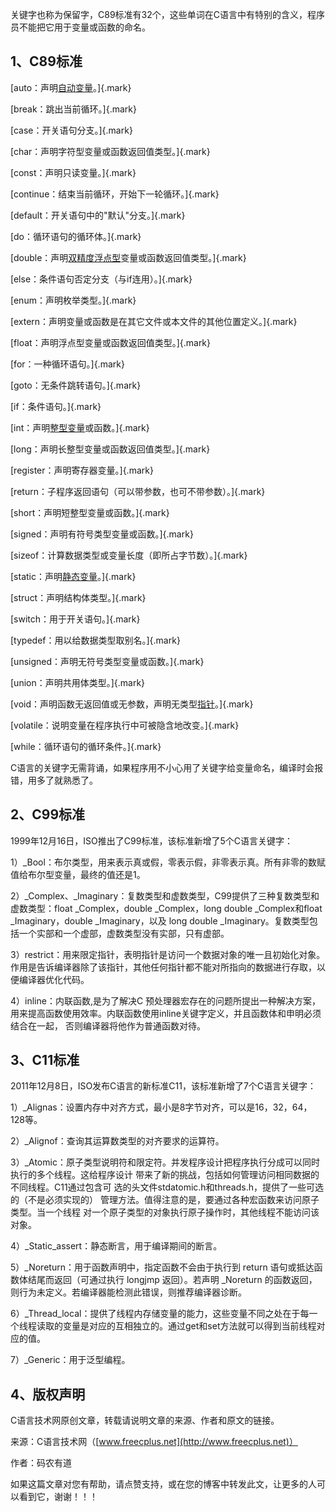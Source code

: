 关键字也称为保留字，C89标准有32个，这些单词在C语言中有特别的含义，程序员不能把它用于变量或函数的命名。

## 1、C89标准

[auto：声明[自动变量](https://baike.baidu.com/item/%E8%87%AA%E5%8A%A8%E5%8F%98%E9%87%8F)。]{.mark}

[break：跳出当前循环。]{.mark}

[case：开关语句分支。]{.mark}

[char：声明字符型变量或函数返回值类型。]{.mark}

[const：声明只读变量。]{.mark}

[continue：结束当前循环，开始下一轮循环。]{.mark}

[default：开关语句中的"默认"分支。]{.mark}

[do：循环语句的循环体。]{.mark}

[double：声明[双精度浮点型](https://baike.baidu.com/item/%E5%8F%8C%E7%B2%BE%E5%BA%A6%E6%B5%AE%E7%82%B9%E5%9E%8B)变量或函数返回值类型。]{.mark}

[else：条件语句否定分支（与if连用）。]{.mark}

[enum：声明枚举类型。]{.mark}

[extern：声明变量或函数是在其它文件或本文件的其他位置定义。]{.mark}

[float：声明浮点型变量或函数返回值类型。]{.mark}

[for：一种循环语句。]{.mark}

[goto：无条件跳转语句。]{.mark}

[if：条件语句。]{.mark}

[int：声明[整型变量](https://baike.baidu.com/item/%E6%95%B4%E5%9E%8B%E5%8F%98%E9%87%8F)或函数。]{.mark}

[long：声明长整型变量或函数返回值类型。]{.mark}

[register：声明寄存器变量。]{.mark}

[return：子程序返回语句（可以带参数，也可不带参数）。]{.mark}

[short：声明短整型变量或函数。]{.mark}

[signed：声明有符号类型变量或函数。]{.mark}

[sizeof：计算数据类型或变量长度（即所占字节数）。]{.mark}

[static：声明[静态变量](https://baike.baidu.com/item/%E9%9D%99%E6%80%81%E5%8F%98%E9%87%8F)。]{.mark}

[struct：声明结构体类型。]{.mark}

[switch：用于开关语句。]{.mark}

[typedef：用以给数据类型取别名。]{.mark}

[unsigned：声明无符号类型变量或函数。]{.mark}

[union：声明共用体类型。]{.mark}

[void：声明函数无返回值或无参数，声明无类型[指针](https://baike.baidu.com/item/%E6%8C%87%E9%92%88)。]{.mark}

[volatile：说明变量在程序执行中可被隐含地改变。]{.mark}

[while：循环语句的循环条件。]{.mark}

C语言的关键字无需背诵，如果程序用不小心用了关键字给变量命名，编译时会报错，用多了就熟悉了。

## 2、C99标准

1999年12月16日，ISO推出了C99标准，该标准新增了5个C语言关键字：

1）\_Bool：布尔类型，用来表示真或假，零表示假，非零表示真。所有非零的数赋值给布尔型变量，最终的值还是1。

2）\_Complex、\_Imaginary：复数类型和虚数类型，C99提供了三种复数类型和虚数类型：float
\_Complex，double \_Complex，long double \_Complex和float
\_Imaginary，double \_Imaginary，以及 long double
\_Imaginary。复数类型包括一个实部和一个虚部，虚数类型没有实部，只有虚部。

3）restrict：用来限定指针，表明指针是访问一个数据对象的唯一且初始化对象。作用是告诉编译器除了该指针，其他任何指针都不能对所指向的数据进行存取，以便编译器优化代码。

4）inline：内联函数,是为了解决C
预处理器宏存在的问题所提出一种解决方案，用来提高函数使用效率。内联函数使用inline关键字定义，并且函数体和申明必须结合在一起，
否则编译器将他作为普通函数对待。

## 3、C11标准

2011年12月8日，ISO发布C语言的新标准C11，该标准新增了7个C语言关键字：

1）\_Alignas：设置内存中对齐方式，最小是8字节对齐，可以是16，32，64，128等。

2）\_Alignof：查询其运算数类型的对齐要求的运算符。

3）\_Atomic：原子类型说明符和限定符。并发程序设计把程序执行分成可以同时执行的多个线程。这给程序设计
带来了新的挑战，包括如何管理访问相同数据的不同线程。C11通过包含可
选的头文件stdatomic.h和threads.h，提供了一些可选的（不是必须实现的）
管理方法。值得注意的是，要通过各种宏函数来访问原子类型。当一个线程
对一个原子类型的对象执行原子操作时，其他线程不能访问该对象。

4）\_Static_assert：静态断言，用于编译期间的断言。 

5）\_Noreturn：用于函数声明中，指定函数不会由于执行到 return 语句或抵达函数体结尾而返回（可通过执行 longjmp 返回）。若声明 \_Noreturn 的函数返回，则行为未定义。若编译器能检测此错误，则推荐编译器诊断。

6）\_Thread_local：提供了线程内存储变量的能力，这些变量不同之处在于每一个线程读取的变量是对应的互相独立的。通过get和set方法就可以得到当前线程对应的值。

7）\_Generic：用于泛型编程。

## 4、版权声明

C语言技术网原创文章，转载请说明文章的来源、作者和原文的链接。

来源：C语言技术网（[www.freecplus.net](http://www.freecplus.net)）

作者：码农有道

如果这篇文章对您有帮助，请点赞支持，或在您的博客中转发此文，让更多的人可以看到它，谢谢！！！
